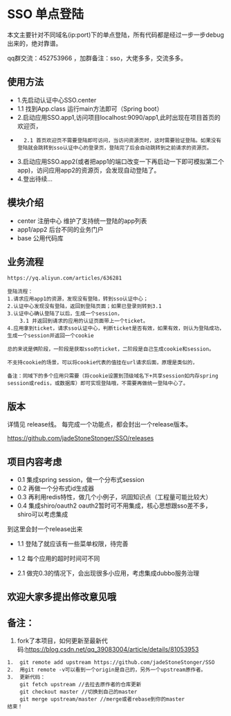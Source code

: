 

# SSO 单点登陆

本文主要针对不同域名(ip:port)下的单点登陆，所有代码都是经过一步一步debug出来的，绝对靠谱。

 qq群交流：452753966 ，加群备注：sso，大佬多多，交流多多。
 
 ## 使用方法
-	1.先启动认证中心SSO.center 
-	1.1 找到App.class 运行main方法即可（Spring boot）
-	2.启动应用SSO.app1,访问项目localhost:9090/app1,此时出现在项目首页的欢迎页，
-		2.1 首页欢迎页不需要登陆即可访问，当访问资源页时，这时需要验证登陆。如果没有登陆就会跳转到sso认证中心的登录页，登陆完了后会自动跳转到之前请求的资源页。
-	3.启动应用SSO.app2(或者把app1的端口改变一下再启动一下即可模拟第二个app)，访问应用app2的资源页，会发现自动登陆了。
-	4.登出待续...

## 模块介绍
-	center 注册中心
	维护了支持统一登陆的app列表
-	app1/app2 后台不同的业务门户
-	base 公用代码库

## 业务流程

	https://yq.aliyun.com/articles/636281
	
	登陆流程：
	1.请求应用app1的资源，发现没有登陆，转到sso认证中心；
	2.认证中心发现没有登陆，返回到登陆页面；如果已登录则转到3.1
	3.认证中心确认登陆了以后，生成一个session，
		3.1 并返回到请求的应用的认证页面带上一个ticket。
	4.应用拿到ticket，请求sso认证中心，判断ticket是否有效，如果有效，则认为登陆成功，生成一个session并返回一个cookie
	
	总的来说是俩阶段，一阶段是获取sso的ticket，二阶段是自己生成cookie和session。
	
	不支持cookie的场景，可以将cookie代表的值挂在url请求后面，原理是类似的，

	备注：同域下的多个应用只需要（将cookie设置到顶级域名下+共享session如内存spring session或redis，或数据库）即可实现登陆哦，不需要再做统一登陆中心了。

	
## 版本

详情见 release线。
每完成一个功能点，都会封出一个release版本。

https://github.com/jadeStoneStonger/SSO/releases
	
## 项目内容考虑

-	0.1 集成spring session，做一个分布式session
-	0.2	再做一个分布式id生成器
-	0.3	再利用redis特性，做几个小例子，巩固知识点（工程量可能比较大）
-	0.4	集成shiro/oauth2
		oauth2暂时可不用集成，核心思想跟sso差不多，shiro可以考虑集成

到这里会封一个release出来

-	1.1	登陆了就应该有一些菜单权限，待完善
-	1.2	每个应用的超时时间可不同


-	2.1 做完0.3的情况下，会出现很多小应用，考虑集成dubbo服务治理


## 欢迎大家多提出修改意见哦

## 备注：
1. fork了本项目，如何更新至最新代码:https://blog.csdn.net/qq_39083004/article/details/81053953

```
1.	git remote add upstream https://github.com/jadeStoneStonger/SSO
2. 	用git remote -v可以看到一个origin是自己的，另外一个upstream原作者。
3. 	更新代码：
	git fetch upstream //去拉去原作者的仓库更新
	git checkout master //切换到自己的master
	git merge upstream/master //merge或者rebase到你的master
结束！
```
